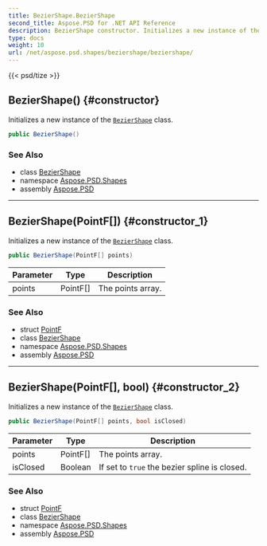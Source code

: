```yaml
---
title: BezierShape.BezierShape
second_title: Aspose.PSD for .NET API Reference
description: BezierShape constructor. Initializes a new instance of the BezierShape class
type: docs
weight: 10
url: /net/aspose.psd.shapes/beziershape/beziershape/
---
```

{{< psd/tize >}}
## BezierShape() {#constructor}

Initializes a new instance of the [`BezierShape`](../) class.

```csharp
public BezierShape()
```

### See Also

* class [BezierShape](../)
* namespace [Aspose.PSD.Shapes](../../../aspose.psd.shapes/)
* assembly [Aspose.PSD](../../../)

---

## BezierShape(PointF[]) {#constructor_1}

Initializes a new instance of the [`BezierShape`](../) class.

```csharp
public BezierShape(PointF[] points)
```

| Parameter | Type | Description |
| --- | --- | --- |
| points | PointF[] | The points array. |

### See Also

* struct [PointF](../../../aspose.psd/pointf/)
* class [BezierShape](../)
* namespace [Aspose.PSD.Shapes](../../../aspose.psd.shapes/)
* assembly [Aspose.PSD](../../../)

---

## BezierShape(PointF[], bool) {#constructor_2}

Initializes a new instance of the [`BezierShape`](../) class.

```csharp
public BezierShape(PointF[] points, bool isClosed)
```

| Parameter | Type | Description |
| --- | --- | --- |
| points | PointF[] | The points array. |
| isClosed | Boolean | If set to `true` the bezier spline is closed. |

### See Also

* struct [PointF](../../../aspose.psd/pointf/)
* class [BezierShape](../)
* namespace [Aspose.PSD.Shapes](../../../aspose.psd.shapes/)
* assembly [Aspose.PSD](../../../)


